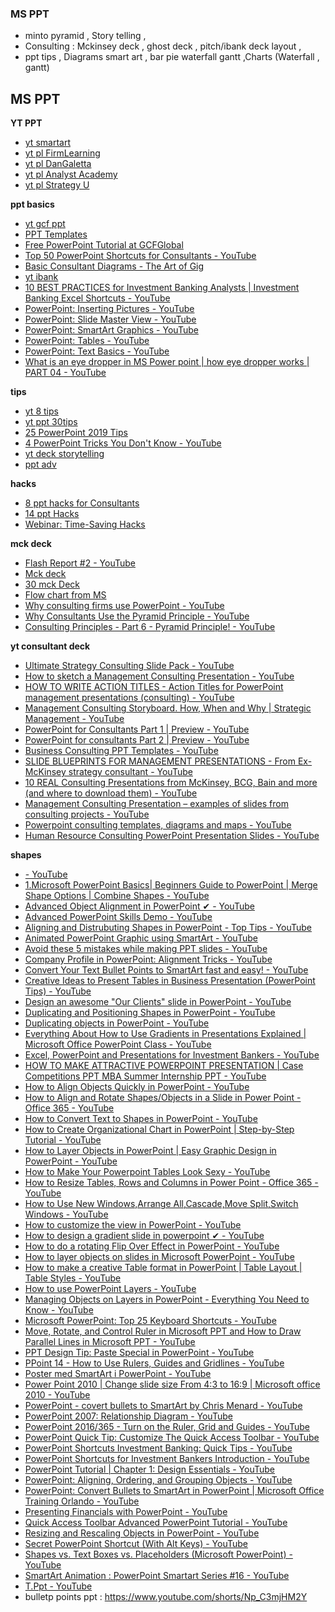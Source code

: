 ### MS PPT
- minto pyramid , Story telling , 
- Consulting : Mckinsey deck , ghost deck , pitch/ibank deck layout , 
- ppt tips , Diagrams smart art , bar pie waterfall gantt ,Charts (Waterfall , gantt)

## MS PPT 

 **YT PPT**
* [yt smartart](https://www.youtube.com/playlist?list=PLtcVLF1AuAwCC1VrXptiKpwgNaIYvtPF-)
* [yt pl FirmLearning](https://www.youtube.com/@FirmLearning/playlists)
* [yt pl DanGaletta](https://www.youtube.com/@DanGalletta/playlists)
* [yt pl Analyst Academy](https://www.youtube.com/@AnalystAcademy/playlists)
* [yt pl Strategy U](https://www.youtube.com/@StrategyU/playlists)


**ppt basics**
* [yt gcf ppt](https://www.youtube.com/playlist?list=PLpQQipWcxwt_KvhjMTsADzon_GY_vBGRL)
* [PPT Templates](https://flevy.com/browse/business-document/sales-battlecard-template-78)
* [Free PowerPoint Tutorial at GCFGlobal](https://edu.gcfglobal.org/en/powerpoint/)
* [Top 50 PowerPoint Shortcuts for Consultants - YouTube](https://www.youtube.com/watch?v=pv6kNBYEivc&list=PLmMyXRtEtJEbAOUmcI4oSwy9OEKcaH7GC&index=8)
* [Basic Consultant Diagrams - The Art of Gig](https://artofgig.substack.com/p/basic-consultant-diagrams)
* [yt ibank](https://www.youtube.com/playlist?list=PLD14Rz0JtYhhJfYbUAjE2IbX5Wc6F1HUD)
* [10 BEST PRACTICES for Investment Banking Analysts | Investment Banking Excel Shortcuts - YouTube](https://www.youtube.com/watch?v=YHu3nZgaAnE&list=PLmMyXRtEtJEbAOUmcI4oSwy9OEKcaH7GC&index=4)
* [PowerPoint: Inserting Pictures - YouTube](https://www.youtube.com/watch?v=I-xlLwC4ERc&list=PLmMyXRtEtJEbAOUmcI4oSwy9OEKcaH7GC&index=13)
* [PowerPoint: Slide Master View - YouTube](https://www.youtube.com/watch?v=h6ARCTypPTg&list=PLmMyXRtEtJEbAOUmcI4oSwy9OEKcaH7GC&index=12)
* [PowerPoint: SmartArt Graphics - YouTube](https://www.youtube.com/watch?v=V0xyOk6DC8c&list=PLmMyXRtEtJEbAOUmcI4oSwy9OEKcaH7GC&index=17)
* [PowerPoint: Tables - YouTube](https://www.youtube.com/watch?v=LX8cxAHvnlg&list=PLmMyXRtEtJEbAOUmcI4oSwy9OEKcaH7GC&index=15)
* [PowerPoint: Text Basics - YouTube](https://www.youtube.com/watch?v=F9RL0Lk5cmw&list=PLmMyXRtEtJEbAOUmcI4oSwy9OEKcaH7GC&index=14)
* [What is an eye dropper in MS Power point | how eye dropper works | PART 04 - YouTube](https://www.youtube.com/watch?v=AddSzsgo51Q&list=PLmMyXRtEtJEbAOUmcI4oSwy9OEKcaH7GC&index=8)

**tips**
* [yt 8 tips](https://www.youtube.com/watch?v=-Ab-HYN0WUo&pp=ygUacG93ZXJwb2ludCB0aXBzIGFuZCB0cmlja3M%3D)
* [yt ppt 30tips](https://www.youtube.com/watch?v=0GW4vT7d3nc&pp=ygUacG93ZXJwb2ludCB0aXBzIGFuZCB0cmlja3M%3D)
* [25 PowerPoint 2019 Tips](https://www.youtube.com/watch?v=ux_fBooO33U&list=PLmMyXRtEtJEbAOUmcI4oSwy9OEKcaH7GC&index=22)
* [4 PowerPoint Tricks You Don't Know - YouTube](https://www.youtube.com/watch?v=05OW0Ce8rT8&list=PLmMyXRtEtJEbAOUmcI4oSwy9OEKcaH7GC&index=23)
* [yt deck storytelling](https://youtu.be/CY1Y367KEko?si=ATX7NiDTYEIykFpQ)
* [ppt adv](https://www.youtube.com/watch?v=BSildZzHn2Y&list=PLmMyXRtEtJEaMk5au5y8p8avI5kJuQPHS&index=4&pp=gAQBiAQB)

**hacks**
* [8 ppt hacks for Consultants ](https://www.youtube.com/watch?v=-Ab-HYN0WUo&list=PLmMyXRtEtJEZzUTCRxK__1QNNbOkzysr_&index=30)
* [14 ppt Hacks](https://www.youtube.com/watch?v=LC_xsbIHg-4&list=PLmMyXRtEtJEYEbVO5Freg35Xl6HzMm63z&index=17)
* [Webinar: Time-Saving Hacks ](https://www.youtube.com/watch?v=SvHv2euLP6c&list=PLmMyXRtEtJEYEbVO5Freg35Xl6HzMm63z&index=33)

**mck deck**
* [Flash Report #2 - YouTube](https://www.youtube.com/watch?v=30Otkai_QB4&list=PLmMyXRtEtJEZzUTCRxK__1QNNbOkzysr_&index=3)
* [Mck deck](https://www.consultantsmind.com/2016/02/28/mckinsey-presentation/)
* [30 mck Deck](https://www.consultantsmind.com/2017/04/23/30-mckinsey-presentations/)
* [Flow chart from MS](https://support.office.com/en-us/article/Create-a-flow-chart-af4e3f4c-3854-486a-88ff-eb35692663dc)
* [Why consulting firms use PowerPoint - YouTube](https://www.youtube.com/watch?v=93wTIfUcrPg&list=PLmMyXRtEtJEZzUTCRxK__1QNNbOkzysr_&index=20)
* [Why Consultants Use the Pyramid Principle - YouTube](https://www.youtube.com/watch?v=dqGD5iqEfRY&list=PLmMyXRtEtJEZzUTCRxK__1QNNbOkzysr_&index=6)
* [Consulting Principles - Part 6 - Pyramid Principle! - YouTube](https://www.youtube.com/watch?v=QqmfvGrsCNg&list=PLmMyXRtEtJEZzUTCRxK__1QNNbOkzysr_&index=32)

**yt consultant deck**
* [Ultimate Strategy Consulting Slide Pack - YouTube](https://www.youtube.com/watch?v=YvMzag7E_X8&list=PLmMyXRtEtJEZzUTCRxK__1QNNbOkzysr_&index=11)
* [How to sketch a Management Consulting Presentation - YouTube](https://www.youtube.com/watch?v=6ihc7PPm9I8&list=PLmMyXRtEtJEZzUTCRxK__1QNNbOkzysr_&index=10)
* [HOW TO WRITE ACTION TITLES - Action Titles for PowerPoint management presentations (consulting) - YouTube](https://www.youtube.com/watch?v=rSk11YqnXoc&list=PLmMyXRtEtJEZzUTCRxK__1QNNbOkzysr_&index=23)
* [Management Consulting Storyboard. How, When and Why | Strategic Management - YouTube](https://www.youtube.com/watch?v=u6mOgliFGsc&list=PLmMyXRtEtJEZzUTCRxK__1QNNbOkzysr_&index=29)
* [PowerPoint for Consultants Part 1 | Preview - YouTube](https://www.youtube.com/watch?v=gUKtoIYv-60&list=PLmMyXRtEtJEZzUTCRxK__1QNNbOkzysr_&index=8)
* [PowerPoint for consultants Part 2 | Preview - YouTube](https://www.youtube.com/watch?v=TCqzxBmJies&list=PLmMyXRtEtJEZzUTCRxK__1QNNbOkzysr_&index=9)
* [Business Consulting PPT Templates - YouTube](https://www.youtube.com/watch?v=-ppwOsyT6W0&list=PLmMyXRtEtJEZzUTCRxK__1QNNbOkzysr_&index=7)
* [SLIDE BLUEPRINTS FOR MANAGEMENT PRESENTATIONS - From Ex-McKinsey strategy consultant - YouTube](https://www.youtube.com/watch?v=B2t2a7IzJMU&list=PLmMyXRtEtJEZzUTCRxK__1QNNbOkzysr_&index=25)
* [10 REAL Consulting Presentations from McKinsey, BCG, Bain and more (and where to download them) - YouTube](https://www.youtube.com/watch?v=LCM9Pes2jD4&list=PLmMyXRtEtJEZzUTCRxK__1QNNbOkzysr_&index=31)
* [Management Consulting Presentation – examples of slides from consulting projects - YouTube](https://www.youtube.com/watch?v=HbvWY2-Oi7E&list=PLmMyXRtEtJEZzUTCRxK__1QNNbOkzysr_&index=5)
* [Powerpoint consulting templates, diagrams and maps - YouTube](https://www.youtube.com/watch?v=d5V22EO76W0&list=PLmMyXRtEtJEZzUTCRxK__1QNNbOkzysr_&index=7)
* [Human Resource Consulting PowerPoint Presentation Slides - YouTube](https://www.youtube.com/watch?v=lGV7bV1QHEA&list=PLmMyXRtEtJEZzUTCRxK__1QNNbOkzysr_&index=22)


**shapes**
* [- YouTube](https://www.youtube.com/watch?v=G-7BqyKvBy4&list=PLmMyXRtEtJEZzUTCRxK__1QNNbOkzysr_&index=19)
* [1.Microsoft PowerPoint Basics| Beginners Guide to PowerPoint | Merge Shape Options | Combine Shapes - YouTube](https://www.youtube.com/watch?v=-5pUNZIhZlE&list=PLmMyXRtEtJEbAOUmcI4oSwy9OEKcaH7GC&index=20)
* [Advanced Object Alignment in PowerPoint ✔ - YouTube](https://www.youtube.com/watch?v=s93Wen0_imo&list=PLmMyXRtEtJEbAOUmcI4oSwy9OEKcaH7GC&index=26)
* [Advanced PowerPoint Skills Demo - YouTube](https://www.youtube.com/watch?v=BSildZzHn2Y&list=PLmMyXRtEtJEYEbVO5Freg35Xl6HzMm63z&index=9)
* [Aligning and Distrubuting Shapes in PowerPoint - Top Tips - YouTube](https://www.youtube.com/watch?v=ynHbEP7O3y4&list=PLmMyXRtEtJEbAOUmcI4oSwy9OEKcaH7GC&index=2)
* [Animated PowerPoint Graphic using SmartArt - YouTube](https://www.youtube.com/watch?v=EPLL-ohsRvg&list=PLmMyXRtEtJEbAOUmcI4oSwy9OEKcaH7GC&index=23)
* [Avoid these 5 mistakes while making PPT slides - YouTube](https://www.youtube.com/watch?v=pL3Hbom6oPk&list=PLmMyXRtEtJEbAOUmcI4oSwy9OEKcaH7GC&index=5)
* [Company Profile in PowerPoint: Alignment Tricks - YouTube](https://www.youtube.com/watch?v=wWdwicGLWGE&list=PLmMyXRtEtJEbAOUmcI4oSwy9OEKcaH7GC&index=7)
* [Convert Your Text Bullet Points to SmartArt fast and easy! - YouTube](https://www.youtube.com/watch?v=7yJ-6_Ns5vs&list=PLmMyXRtEtJEbAOUmcI4oSwy9OEKcaH7GC&index=18)
* [Creative Ideas to Present Tables in Business Presentation (PowerPoint Tips) - YouTube](https://www.youtube.com/watch?v=uXvd95q3sKw&list=PLmMyXRtEtJEZzUTCRxK__1QNNbOkzysr_&index=21)
* [Design an awesome "Our Clients" slide in PowerPoint - YouTube](https://www.youtube.com/watch?v=pket6Xkabc0&list=PLmMyXRtEtJEYEbVO5Freg35Xl6HzMm63z&index=30)
* [Duplicating and Positioning Shapes in PowerPoint - YouTube](https://www.youtube.com/watch?v=3qvO8yuoYMM&list=PLmMyXRtEtJEbAOUmcI4oSwy9OEKcaH7GC&index=21)
* [Duplicating objects in PowerPoint - YouTube](https://www.youtube.com/watch?v=HChtNrXK-Ls&list=PLmMyXRtEtJEbAOUmcI4oSwy9OEKcaH7GC&index=22)
* [Everything About How to Use Gradients in Presentations Explained | Microsoft Office PowerPoint Class - YouTube](https://www.youtube.com/watch?v=MjbgUrd2O7Q&list=PLmMyXRtEtJEbAOUmcI4oSwy9OEKcaH7GC&index=21)
* [Excel, PowerPoint and Presentations for Investment Bankers - YouTube](https://www.youtube.com/watch?v=_4OaKBYkjis&list=PLmMyXRtEtJEbAOUmcI4oSwy9OEKcaH7GC&index=6)
* [HOW TO MAKE ATTRACTIVE POWERPOINT PRESENTATION | Case Competitions PPT MBA Summer Internship PPT - YouTube](https://www.youtube.com/watch?v=8xTkHA8dHhg&list=PLmMyXRtEtJEbAOUmcI4oSwy9OEKcaH7GC&index=6)
* [How to Align Objects Quickly in PowerPoint - YouTube](https://www.youtube.com/watch?v=yvozrEOTC4Q&list=PLmMyXRtEtJEbAOUmcI4oSwy9OEKcaH7GC&index=9)
* [How to Align and Rotate Shapes/Objects in a Slide in Power Point - Office 365 - YouTube](https://www.youtube.com/watch?v=xlHfZ6TAE5k&list=PLmMyXRtEtJEbAOUmcI4oSwy9OEKcaH7GC&index=15)
* [How to Convert Text to Shapes in PowerPoint - YouTube](https://www.youtube.com/watch?v=MRN_FFIDDIo&list=PLmMyXRtEtJEYEbVO5Freg35Xl6HzMm63z&index=20)
* [How to Create Organizational Chart in PowerPoint | Step-by-Step Tutorial - YouTube](https://www.youtube.com/watch?v=SDKyDPl-r6g&list=PLmMyXRtEtJEbAOUmcI4oSwy9OEKcaH7GC&index=3)
* [How to Layer Objects in PowerPoint | Easy Graphic Design in PowerPoint - YouTube](https://www.youtube.com/watch?v=ge9FWMQZlLU&list=PLmMyXRtEtJEbAOUmcI4oSwy9OEKcaH7GC&index=19)
* [How to Make Your Powerpoint Tables Look Sexy - YouTube](https://www.youtube.com/watch?v=vWSh0QqAqao&list=PLmMyXRtEtJEbAOUmcI4oSwy9OEKcaH7GC&index=26)
* [How to Resize Tables, Rows and Columns in Power Point - Office 365 - YouTube](https://www.youtube.com/watch?v=0RBmJp-WBf0&list=PLmMyXRtEtJEbAOUmcI4oSwy9OEKcaH7GC&index=24)
* [How to Use New Windows,Arrange All,Cascade,Move Split,Switch Windows - YouTube](https://www.youtube.com/watch?v=9h-P7SahsuU&list=PLmMyXRtEtJEbAOUmcI4oSwy9OEKcaH7GC&index=28)
* [How to customize the view in PowerPoint - YouTube](https://www.youtube.com/watch?v=2ieM-bui75I&list=PLmMyXRtEtJEbAOUmcI4oSwy9OEKcaH7GC&index=29)
* [How to design a gradient slide in powerpoint ✔ - YouTube](https://www.youtube.com/watch?v=1KKTCKBDDGE&list=PLmMyXRtEtJEbAOUmcI4oSwy9OEKcaH7GC&index=22)
* [How to do a rotating Flip Over Effect in PowerPoint - YouTube](https://www.youtube.com/watch?v=GQuiRAtFpPc&list=PLmMyXRtEtJEbAOUmcI4oSwy9OEKcaH7GC&index=16)
* [How to layer objects on slides in Microsoft PowerPoint - YouTube](https://www.youtube.com/watch?v=jrwjdiRNsHo&list=PLmMyXRtEtJEbAOUmcI4oSwy9OEKcaH7GC&index=18)
* [How to make a creative Table format in PowerPoint | Table Layout | Table Styles - YouTube](https://www.youtube.com/watch?v=LHX9c5sKrKQ&list=PLmMyXRtEtJEbAOUmcI4oSwy9OEKcaH7GC&index=27)
* [How to use PowerPoint Layers - YouTube](https://www.youtube.com/watch?v=TSNuB_fdVMs&list=PLmMyXRtEtJEbAOUmcI4oSwy9OEKcaH7GC&index=16)
* [Managing Objects on Layers in PowerPoint - Everything You Need to Know - YouTube](https://www.youtube.com/watch?v=sX2R93TIpUI&list=PLmMyXRtEtJEbAOUmcI4oSwy9OEKcaH7GC&index=16)
* [Microsoft PowerPoint: Top 25 Keyboard Shortcuts - YouTube](https://www.youtube.com/watch?v=JuK8yR3Whjw&list=PLmMyXRtEtJEbAOUmcI4oSwy9OEKcaH7GC&index=24)
* [Move, Rotate, and Control Ruler in Microsoft PPT and How to Draw Parallel Lines in Microsoft PPT - YouTube](https://www.youtube.com/watch?v=9om3mqToDZ8&list=PLmMyXRtEtJEbAOUmcI4oSwy9OEKcaH7GC&index=30)
* [PPT Design Tip: Paste Special in PowerPoint - YouTube](https://www.youtube.com/watch?v=EGc-g8xjgeo&list=PLmMyXRtEtJEYEbVO5Freg35Xl6HzMm63z&index=38)
* [PPoint 14 - How to Use Rulers, Guides and Gridlines - YouTube](https://www.youtube.com/watch?v=vfmooaiM9uI&list=PLmMyXRtEtJEbAOUmcI4oSwy9OEKcaH7GC&index=10)
* [Poster med SmartArt i PowerPoint - YouTube](https://www.youtube.com/watch?v=qBmKbJE0ycQ&list=PLmMyXRtEtJEYEbVO5Freg35Xl6HzMm63z&index=37)
* [Power Point 2010 | Change slide size From 4:3 to 16:9 | Microsoft office 2010 - YouTube](https://www.youtube.com/watch?v=-B1JY_C5xAA&list=PLmMyXRtEtJEbAOUmcI4oSwy9OEKcaH7GC&index=25)
* [PowerPoint - covert bullets to SmartArt by Chris Menard - YouTube](https://www.youtube.com/watch?v=MnMeJU6YGiE&list=PLmMyXRtEtJEbAOUmcI4oSwy9OEKcaH7GC&index=20)
* [PowerPoint 2007: Relationship Diagram - YouTube](https://www.youtube.com/watch?v=I7HWqDY6jGo&list=PLmMyXRtEtJEYEbVO5Freg35Xl6HzMm63z&index=34)
* [PowerPoint 2016/365 - Turn on the Ruler, Grid and Guides - YouTube](https://www.youtube.com/watch?v=OmtyxY9FOEA&list=PLmMyXRtEtJEbAOUmcI4oSwy9OEKcaH7GC&index=14)
* [PowerPoint Quick Tip: Customize The Quick Access Toolbar - YouTube](https://www.youtube.com/watch?v=SAK61Jru0Ks&list=PLmMyXRtEtJEbAOUmcI4oSwy9OEKcaH7GC&index=10)
* [PowerPoint Shortcuts Investment Banking: Quick Tips - YouTube](https://www.youtube.com/watch?v=tnJ1e2xJmFc&list=PLmMyXRtEtJEbAOUmcI4oSwy9OEKcaH7GC&index=5)
* [PowerPoint Shortcuts for Investment Bankers Introduction - YouTube](https://www.youtube.com/watch?v=FFylnG_L_Jk&list=PLmMyXRtEtJEbAOUmcI4oSwy9OEKcaH7GC&index=9)
* [PowerPoint Tutorial | Chapter 1: Design Essentials - YouTube](https://www.youtube.com/watch?v=sGwpsq4tFIo&list=PLmMyXRtEtJEZzUTCRxK__1QNNbOkzysr_&index=14)
* [PowerPoint: Aligning, Ordering, and Grouping Objects - YouTube](https://www.youtube.com/watch?v=2GyjYgr-tSM&list=PLmMyXRtEtJEbAOUmcI4oSwy9OEKcaH7GC&index=11)
* [PowerPoint: Convert Bullets to SmartArt in PowerPoint | Microsoft Office Training Orlando - YouTube](https://www.youtube.com/watch?v=9wvp9TLz-1k&list=PLmMyXRtEtJEbAOUmcI4oSwy9OEKcaH7GC&index=19)
* [Presenting Financials with PowerPoint - YouTube](https://www.youtube.com/watch?v=BSENIYnjlTA&list=PLmMyXRtEtJEbAOUmcI4oSwy9OEKcaH7GC&index=6)
* [Quick Access Toolbar Advanced PowerPoint Tutorial - YouTube](https://www.youtube.com/watch?v=AJzZYp0B0ps&list=PLmMyXRtEtJEbAOUmcI4oSwy9OEKcaH7GC&index=11)
* [Resizing and Rescaling Objects in PowerPoint - YouTube](https://www.youtube.com/watch?v=61_oP807kNE&list=PLmMyXRtEtJEbAOUmcI4oSwy9OEKcaH7GC&index=13)
* [Secret PowerPoint Shortcut (With Alt Keys) - YouTube](https://www.youtube.com/watch?v=UA_J4W8YKKo&list=PLmMyXRtEtJEYEbVO5Freg35Xl6HzMm63z&index=27)
* [Shapes vs. Text Boxes vs. Placeholders (Microsoft PowerPoint) - YouTube](https://www.youtube.com/watch?v=09Fl6P-vQIw&list=PLmMyXRtEtJEbAOUmcI4oSwy9OEKcaH7GC&index=12)
* [SmartArt Animation : PowerPoint Smartart Series #16 - YouTube](https://www.youtube.com/watch?v=NLO07m9bfQs&list=PLmMyXRtEtJEbAOUmcI4oSwy9OEKcaH7GC&index=18)
* [T.Ppt - YouTube](https://www.youtube.com/playlist?list=PLmMyXRtEtJEbAOUmcI4oSwy9OEKcaH7GC)
* bulletp points ppt : https://www.youtube.com/shorts/Np_C3mjHM2Y
